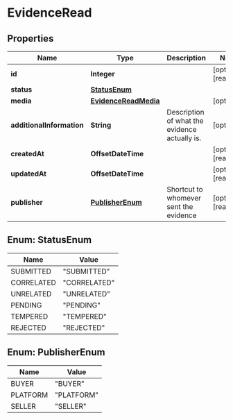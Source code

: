 

# EvidenceRead



## Properties

| Name | Type | Description | Notes |
|------------ | ------------- | ------------- | -------------|
|**id** | **Integer** |  |  [optional] [readonly] |
|**status** | [**StatusEnum**](#StatusEnum) |  |  |
|**media** | [**EvidenceReadMedia**](EvidenceReadMedia.md) |  |  [optional] |
|**additionalInformation** | **String** | Description of what the evidence actually is. |  [optional] |
|**createdAt** | **OffsetDateTime** |  |  [optional] [readonly] |
|**updatedAt** | **OffsetDateTime** |  |  [optional] [readonly] |
|**publisher** | [**PublisherEnum**](#PublisherEnum) | Shortcut to whomever sent the evidence |  [optional] [readonly] |



## Enum: StatusEnum

| Name | Value |
|---- | -----|
| SUBMITTED | &quot;SUBMITTED&quot; |
| CORRELATED | &quot;CORRELATED&quot; |
| UNRELATED | &quot;UNRELATED&quot; |
| PENDING | &quot;PENDING&quot; |
| TEMPERED | &quot;TEMPERED&quot; |
| REJECTED | &quot;REJECTED&quot; |



## Enum: PublisherEnum

| Name | Value |
|---- | -----|
| BUYER | &quot;BUYER&quot; |
| PLATFORM | &quot;PLATFORM&quot; |
| SELLER | &quot;SELLER&quot; |



